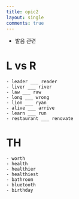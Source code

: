 ```yaml
---
title: opic2
layout: single
comments: true
---
```


- 발음 관련

# L vs R
    - leader ___ reader
    - liver ___ river
    - law ___ raw
    - long ___ wrong
    - lion ___ ryan
    - alive ___ arrive
    - learn ___ run
    - restaurant ___ renovate

# TH
    - worth
    - health
    - healthier
    - healthiest
    - bathroom
    - bluetooth
    - birthday